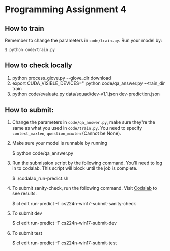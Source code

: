 # Programming Assignment 4
## How to train
Remember to change the parameters in `code/train.py`. Run your model by:
    
    $ python code/train.py

## How to check locally
1. python process_glove.py --glove_dir download
2. export CUDA_VISIBLE_DEVICES=''
   python code/qa_answer.py --train_dir train
3. python code/evaluate.py data/squad/dev-v1.1.json dev-prediction.json

## How to submit:
1. Change the parameters in `code/qa_answer.py`, make sure they're the same as what you used in `code/train.py`. You need to specify `context_maxlen`, `question_maxlen` (Cannot be None).

2. Make sure your model is runnable by running

    $ python code/qa_answer.py

3. Run the submission script by the following command. You'll need to log in to codalab. This script will block until the job is complete.

    $ ./codalab_run-predict.sh

4. To submit sanity-check, run the following command. Visit [Codalab](https://worksheets.codalab.org/) to see results.

    $ cl edit run-predict -T cs224n-win17-submit-sanity-check

5. To submit dev 

    $ cl edit run-predict -T cs224n-win17-submit-dev

6. To submit test

    $ cl edit run-predict -T cs224n-win17-submit-test

